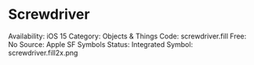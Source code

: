 # Screwdriver

Availability: iOS 15
Category: Objects & Things
Code: screwdriver.fill
Free: No
Source: Apple SF Symbols
Status: Integrated
Symbol: screwdriver.fill2x.png